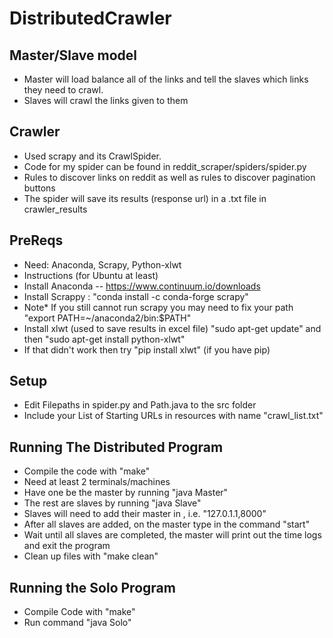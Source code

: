 # DistributedCrawler

## Master/Slave model
 - Master will load balance all of the links and tell the slaves which links they need to crawl. 
 - Slaves will crawl the links given to them

## Crawler
 - Used scrapy and its CrawlSpider.
 - Code for my spider can be found in reddit_scraper/spiders/spider.py 
 - Rules to discover links on reddit as well as rules to discover pagination buttons
 - The spider will save its results (response url) in a .txt file in crawler_results

## PreReqs
 - Need: Anaconda, Scrapy, Python-xlwt
 - Instructions (for Ubuntu at least)
 - Install Anaconda -- https://www.continuum.io/downloads
 - Install Scrappy : "conda install -c conda-forge scrapy"
 - Note* If you still cannot run scrapy you may need to fix your path "export PATH=~/anaconda2/bin:$PATH"
 - Install xlwt (used to save results in excel file) "sudo apt-get update" and then "sudo apt-get install python-xlwt"
 - If that didn't work then try "pip install xlwt" (if you have pip)

## Setup
 - Edit Filepaths in spider.py and Path.java to the src folder
 - Include your List of Starting URLs in resources with name "crawl_list.txt"

## Running The Distributed Program
 - Compile the code with "make"
 - Need at least 2 terminals/machines
 - Have one be the master by running "java Master"
 - The rest are slaves by running "java Slave"
 - Slaves will need to add their master in <master ip>,<master port number> i.e. "127.0.1.1,8000"
 - After all slaves are added, on the master type in the command "start"
 - Wait until all slaves are completed, the master will print out the time logs and exit the program
 - Clean up files with "make clean"

## Running the Solo Program
 - Compile Code with "make"
 - Run command "java Solo"